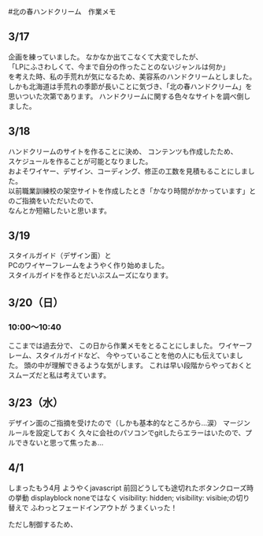 #北の春ハンドクリーム　作業メモ

## 3/17
企画を練っていました。
なかなか出てこなくて大変でしたが、  
「LPにふさわしくて、今まで自分の作ったことのないジャンルは何か」  
を考えた時、私の手荒れが気になるため、美容系のハンドクリームとしました。  
しかも北海道は手荒れの季節が長いことに気づき、「北の春ハンドクリーム」を思いついた次第であります。
ハンドクリームに関する色々なサイトを調べ倒しました。  

## 3/18
ハンドクリームのサイトを作ることに決め、 コンテンツも作成したため、  
スケジュールを作ることが可能となりました。  
およそワイヤー、デザイン、コーディング、修正の工数を見積もることにしました。  
以前職業訓練校の架空サイトを作成したとき「かなり時間がかかっています」とのご指摘をいただいたので、  
なんとか短縮したいと思います。  
  
## 3/19
スタイルガイド（デザイン面）と  
PCのワイヤーフレームをようやく作り始めました。  
スタイルガイドを作るとだいぶスムーズになります。  

## 3/20（日）
### 10:00～10:40
ここまでは過去分で、
この日から作業メモをとることにしました。
ワイヤーフレーム、スタイルガイドなど、
今やっていることを他の人にも伝えていました。
頭の中が理解できるような気がします。
これは早い段階からやっておくとスムーズだと私は考えています。
## 3/23（水）
デザイン面のご指摘を受けたので（しかも基本的なところから…涙）
マージンルールを設定しておく
久々に会社のパソコンでgitしたらエラーはいたので、プルできないと思って焦ったぁ…


## 4/1
しまったもう4月
ようやくjavascript
前回どうしても途切れたボタンクローズ時の挙動
displayblock noneではなく
 visibility: hidden;  visibility: visibie;の切り替えで
 ふわっとフェードインアウトが うまくいった！

ただし制御するため、